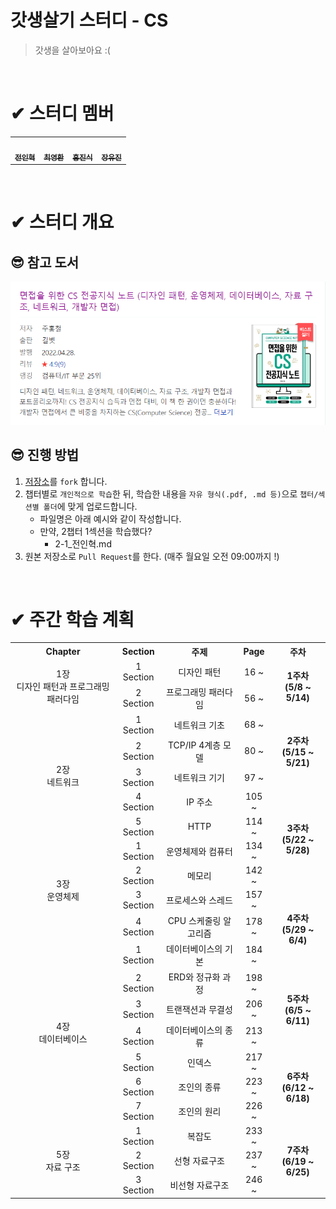 # 갓생살기 스터디 - CS

> 갓생을 살아보아요 :\(

<br/>

# ✔ 스터디 멤버

<table>
    <tr>
               <td align="center">
	    <a href="https://github.com/wjs5025">
	    	<img src="https://avatars.githubusercontent.com/u/21137298?v=4?s=100" width="100px;" alt=""/>
	    	<br/>
	    	<sub>
	    	<b>전인혁</b>
	        </sub>
	    </a>
	    <br />
	</td>
        <td align="center">
	    <a href="https://github.com/longBright">
	    	<img src="https://avatars.githubusercontent.com/u/74171272?v=4?s=100" width="100px;" alt=""/>
	    	<br/>
	    	<sub>
	    	<b>최영환</b>
	        </sub>
	    </a>
	    <br />
	</td>
        <td align="center">
	    <a href="https://github.com/jinsikhong">
	    	<img src="https://avatars.githubusercontent.com/u/28581484?v=4?s=100" width="100px;" alt=""/>
	    	<br/>
	    	<sub>
	    	<b>홍진식</b>
	        </sub>
	    </a>
	    <br />
	</td>
	<td align="center">
	    <a href="https://github.com/jinsikhong">
	    	<img src="https://avatars.githubusercontent.com/u/94024391?v=4?s=100" width="100px;" alt=""/>
	    	<br/>
	    	<sub>
	    	<b>장유진</b>
	        </sub>
	    </a>
	    <br />
	</td>
    </tr>
</table>
<br/>

# ✔ 스터디 개요

## 😎 참고 도서

![book_info](./img/book_info.png)

## 😎 진행 방법

1. [저장소](#✔-스터디-개요)를 `fork` 합니다.
2. 챕터별로 `개인적으로 학습`한 뒤, 학습한 내용을 `자유 형식(.pdf, .md 등)`으로 `챕터/섹션별 폴더`에 맞게 업로드합니다.
   - 파일명은 아래 예시와 같이 작성합니다.
   - 만약, 2챕터 1섹션을 학습했다?
     - 2-1\_전인혁.md
3. 원본 저장소로 `Pull Request`를 한다. (매주 월요일 오전 09:00까지 !)

<br/>

# ✔ 주간 학습 계획

<table>
    <tr style="text-align: center">
        <th>Chapter</th>
        <th>Section</th>
        <th>주제</th>
        <th>Page</th>
        <th>주차</th>
    </tr>
    <!-- 1 주차 -->
    <tr style="text-align: center">
        <td  rowspan="2">1장<br/>디자인 패턴과 프로그래밍 패러다임</td>
        <td>1 Section</td>
        <td>디자인 패턴</td>
        <td>16 ~</td>
        <td rowspan="2" style="font-weight:bold; text-align:center">1주차 <br/>(5/8 ~ 5/14)</td>
    </tr>
    <tr style="text-align: center">
        <td>2 Section</td>
        <td>프로그래밍 패러다임</td>
        <td>56 ~</td>
    </tr>
    <!-- 2 주차 -->
    <tr style="text-align: center">
        <td  rowspan="5">2장<br/>네트워크</td>
        <td>1 Section</td>
        <td>네트워크 기초</td>
        <td>68 ~</td>
        <td rowspan="3" style="font-weight:bold; text-align:center">2주차 <br/>(5/15 ~ 5/21)</td>
    </tr>
    <tr style="text-align: center">
        <td>2 Section</td>
        <td>TCP/IP 4계층 모델</td>
        <td>80 ~</td>
    </tr>
     <tr style="text-align: center">
        <td>3 Section</td>
        <td>네트워크 기기</td>
        <td>97 ~</td>
    </tr>
    <!-- 3 주차 -->
    <tr style="text-align: center">
        <td>4 Section</td>
        <td>IP 주소</td>
        <td>105 ~</td>
        <td rowspan="4" style="font-weight:bold; text-align:center">3주차 <br/>(5/22 ~ 5/28)</td>
    </tr>
    <tr style="text-align: center">
        <td>5 Section</td>
        <td>HTTP</td>
        <td>114 ~</td>
    </tr>
    <tr style="text-align: center">
        <td  rowspan="4">3장<br/>운영체제</td>
        <td>1 Section</td>
        <td>운영체제와 컴퓨터</td>
        <td>134 ~</td>
    </tr>
    <tr style="text-align: center">
        <td>2 Section</td>
        <td>메모리</td>
        <td>142 ~</td>
    </tr>
    <!-- 4 주차 -->
    <tr style="text-align: center">
        <td>3 Section</td>
        <td>프로세스와 스레드</td>
        <td>157 ~</td>
        <td rowspan="3" style="font-weight:bold; text-align:center">4주차 <br/>(5/29 ~ 6/4)</td>
    </tr>
    <tr style="text-align: center">
        <td>4 Section</td>
        <td>CPU 스케줄링 알고리즘</td>
        <td>178 ~</td>
    </tr>
     <tr style="text-align: center">
        <td  rowspan="7">4장<br/>데이터베이스</td>
        <td>1 Section</td>
        <td>데이터베이스의 기본</td>
        <td>184 ~</td>
    </tr>
    <!-- 5주차 -->
    <tr style="text-align: center">
        <td>2 Section</td>
        <td>ERD와 정규화 과정</td>
        <td>198 ~</td>
        <td rowspan="3" style="font-weight:bold; text-align:center">5주차 <br/>(6/5 ~ 6/11)</td>
    </tr>
    <tr style="text-align: center">
        <td>3 Section</td>
        <td>트랜잭션과 무결성</td>
        <td>206 ~</td>
    </tr>
    <tr style="text-align: center">
        <td>4 Section</td>
        <td>데이터베이스의 종류</td>
        <td>213 ~</td>
    </tr>
    <!-- 6주차 -->
    <tr style="text-align: center">
        <td>5 Section</td>
        <td>인덱스</td>
        <td>217 ~</td>
        <td rowspan="3" style="font-weight:bold; text-align:center">6주차 <br/>(6/12 ~ 6/18)</td>
    </tr>
    <tr style="text-align: center">
        <td>6 Section</td>
        <td>조인의 종류</td>
        <td>223 ~</td>
    </tr>
    <tr style="text-align: center">
        <td>7 Section</td>
        <td>조인의 원리</td>
        <td>226 ~</td>
    </tr>
    <!-- 7주차 -->
    <tr style="text-align: center">
        <td  rowspan="5">5장<br/>자료 구조</td>
        <td>1 Section</td>
        <td>복잡도</td>
        <td>233 ~</td>
        <td rowspan="3" style="font-weight:bold; text-align:center">7주차 <br/>(6/19 ~ 6/25)</td>
    </tr>
    <tr style="text-align: center">
        <td>2 Section</td>
        <td>선형 자료구조</td>
        <td>237 ~</td>
    </tr>
     <tr style="text-align: center">
        <td>3 Section</td>
        <td>비선형 자료구조</td>
        <td>246 ~</td>
    </tr>
</table>

